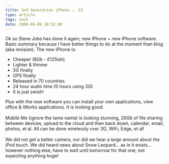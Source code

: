 ```yaml
---
title: 2nd Generation iPhone... G3
type: article
tags: tech
date: 2008-06-09 18:52:00
---
```


Ok so Steve Jobs has done it again; new iPhone + new iPhone software. Basic summary because I have better things to do at the moment than blog (aka revision). The new iPhone is:<br /><ul><li>Cheaper (8Gb - &pound;125ish)</li><li>Lighter &amp; thinner</li><li>3G finally</li><li>GPS finally</li><li>Released in 70 countries</li><li>24 hour audio time (5 hours using 3G)</li><li>It is just swish!</li></ul>Plus with the new software you can install your own applications, view office &amp; iWorks applications. It is looking good.<br /><br />Mobile Me (ignore the tame name) is looking stunning, 20Gb of file sharing between devices, upload to the cloud and then back down, calendar, email, photos, et al. All can be done wirelessly over 3G, WiFi, Edge, et al!<br /><br />We did not get a better camera, nor did we hear a large amount about the iPod touch. We did heard news about Snow Leopard... as in it exists... however nothing else, have to wait until tomorrow for that one, not expecting anything huge!
